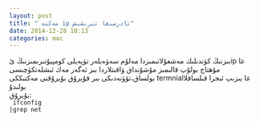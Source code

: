 ```yaml
---
layout: post
title: " مەكتە ip ئادرسىغا ئىرىشىش"
date: 2014-12-28 10:13
categories: mac
---
```

بىزنىڭ كۈندىلىك مەشغۇلاتىمىزدا مەلۇم سەۋەبلەر تۈپەيلى كومپيۇتىرىمىزنىڭ ئip غا مۇھتاج بولۇپ قالىمىز
مۇشۇنداق ۋاقىتلاردا بىز ئەگەر مەك ئىشلەتكۈچىسى بولساق،تۆۋنەدىكى بىر قۇيرۇق بۇيرۇقنى مەكتىككى termnialغا يىزىپ ئىجرا قىلساقلا بولىدۇ
<br>
بۇيرۇق:
<br>
<code>
ifconfig |grep net
</code>


